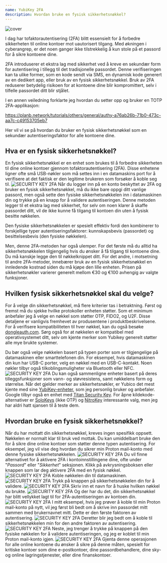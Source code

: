 ```yaml
---
name: YubiKey 2FA
description: Hvordan bruke en fysisk sikkerhetsnøkkel?
---
```

![cover](assets/cover.webp)

I dag har tofaktorautentisering (2FA) blitt essensielt for å forbedre sikkerheten til online kontoer mot uautorisert tilgang. Med økningen i cyberangrep, er det noen ganger ikke tilstrekkelig å kun stole på et passord for å sikre kontoene dine.

2FA introduserer et ekstra lag med sikkerhet ved å kreve en sekundær form for autentisering i tillegg til det tradisjonelle passordet. Denne verifiseringen kan ta ulike former, som en kode sendt via SMS, en dynamisk kode generert av en dedikert app, eller bruk av en fysisk sikkerhetsnøkkel. Bruk av 2FA reduserer betydelig risikoen for at kontoene dine blir kompromittert, selv i tilfelle passordet ditt blir stjålet.

I en annen veiledning forklarte jeg hvordan du setter opp og bruker en TOTP 2FA-applikasjon:

https://planb.network/tutorials/others/general/authy-a76ab26b-71b0-473c-aa7c-c49153705eb7

Her vil vi se på hvordan du bruker en fysisk sikkerhetsnøkkel som en sekundær autentiseringsfaktor for alle kontoene dine.

## Hva er en fysisk sikkerhetsnøkkel?

En fysisk sikkerhetsnøkkel er en enhet som brukes til å forbedre sikkerheten til dine online kontoer gjennom tofaktorautentisering (2FA). Disse enhetene ligner ofte små USB-nøkler som må settes inn i en datamaskins port for å verifisere at det faktisk er den legitime brukeren som forsøker å koble seg til.
![SECURITY KEY 2FA](assets/notext/01.webp)
Når du logger inn på en konto beskyttet av 2FA og bruker en fysisk sikkerhetsnøkkel, må du ikke bare oppgi ditt vanlige passord, men også sette den fysiske sikkerhetsnøkkelen inn i datamaskinen din og trykke på en knapp for å validere autentiseringen. Denne metoden legger til et ekstra lag med sikkerhet, for selv om noen klarer å skaffe passordet ditt, vil de ikke kunne få tilgang til kontoen din uten å fysisk besitte nøkkelen.

Den fysiske sikkerhetsnøkkelen er spesielt effektiv fordi den kombinerer to forskjellige typer autentiseringsfaktorer: kunnskapsbevis (passordet) og besittelsesbevis (den fysiske nøkkelen).

Men, denne 2FA-metoden har også ulemper. For det første må du alltid ha sikkerhetsnøkkelen tilgjengelig hvis du ønsker å få tilgang til kontoene dine. Du må kanskje legge den til nøkkelknippet ditt. For det andre, i motsetning til andre 2FA-metoder, innebærer bruk av en fysisk sikkerhetsnøkkel en innledende kostnad siden du må kjøpe den lille enheten. Prisen på sikkerhetsnøkler varierer generelt mellom €30 og €100 avhengig av valgte funksjoner.

## Hvilken fysisk sikkerhetsnøkkel skal du velge?

For å velge din sikkerhetsnøkkel, må flere kriterier tas i betraktning.
Først og fremst må du sjekke hvilke protokoller enheten støtter. Som et minimum anbefaler jeg å velge en nøkkel som støtter OTP, FIDO2, og U2F. Disse detaljene er vanligvis fremhevet av produsentene i produktbeskrivelsene. For å verifisere kompatibiliteten til hver nøkkel, kan du også besøke [dongleauth.com](https://www.dongleauth.com/dongles/).
Sørg også for at nøkkelen er kompatibel med operativsystemet ditt, selv om kjente merker som Yubikey generelt støtter alle mye brukte systemer.

Du bør også velge nøkkelen basert på typen porter som er tilgjengelige på datamaskinen eller smarttelefonen din. For eksempel, hvis datamaskinen din kun har USB-C porter, velg en nøkkel med en USB-C-kontakt. Noen nøkler tilbyr også tilkoblingsmuligheter via Bluetooth eller NFC.
![SECURITY KEY 2FA](assets/notext/02.webp)
Du kan også sammenligne enheter basert på deres tilleggsfunksjoner som vann- og støvresistens, samt nøkkelens form og størrelse.
Når det gjelder merker av sikkerhetsnøkler, er Yubico det mest kjente med sine [YubiKey-enheter](https://www.yubico.com/), som jeg personlig bruker og anbefaler. Google tilbyr også en enhet med [Titan Security Key](https://store.google.com/fr/product/titan_security_key). For åpne kildekode-alternativer er [SoloKeys](https://solokeys.com/) (ikke OTP) og [NitroKey](https://www.nitrokey.com/products/nitrokeys) interessante valg, men jeg har aldri hatt sjansen til å teste dem.
## Hvordan bruke en fysisk sikkerhetsnøkkel?

Når du har mottatt din sikkerhetsnøkkel, kreves ingen spesifikk oppsett. Nøkkelen er normalt klar til bruk ved mottak. Du kan umiddelbart bruke den for å sikre dine online kontoer som støtter denne typen autentisering. For eksempel, jeg vil vise deg hvordan du sikrer min Proton mail-konto med denne fysiske sikkerhetsnøkkelen.
![SECURITY KEY 2FA](assets/notext/03.webp)
Du vil finne alternativet for å aktivere 2FA i kontoinnstillingene dine, ofte under "*Passord*" eller "*Sikkerhet*" seksjonen. Klikk på avkrysningsboksen eller knappen som lar deg aktivere 2FA med en fysisk nøkkel.
![SECURITY KEY 2FA](assets/notext/04.webp)
Koble nøkkelen din til datamaskinen.
![SECURITY KEY 2FA](assets/notext/05.webp)
Trykk på knappen på sikkerhetsnøkkelen din for å validere.
![SECURITY KEY 2FA](assets/notext/06.webp)
Skriv inn et navn for å huske hvilken nøkkel du brukte.
![SECURITY KEY 2FA](assets/notext/07.webp)
Og der har du det, din sikkerhetsnøkkel har blitt vellykket lagt til for 2FA-autentiseringen av kontoen din.
![SECURITY KEY 2FA](assets/notext/08.webp)
I mitt eksempel, hvis jeg prøver å koble til min Proton mail-konto på nytt, vil jeg først bli bedt om å skrive inn passordet mitt sammen med brukernavnet mitt. Dette er den første faktoren av autentisering.
![SECURITY KEY 2FA](assets/notext/09.webp)
Deretter blir jeg bedt om å koble til sikkerhetsnøkkelen min for den andre faktoren av autentisering.
![SECURITY KEY 2FA](assets/notext/10.webp)
Neste, jeg trenger å trykke på knappen på den fysiske nøkkelen for å validere autentiseringen, og jeg er koblet til min Proton mail-konto igjen.
![SECURITY KEY 2FA](assets/notext/11.webp)
Gjenta denne operasjonen for alle online kontoene du ønsker å sikre på denne måten, spesielt for kritiske kontoer som dine e-postkontoer, dine passordbehandlere, dine sky- og online lagringstjenester, eller dine finanskontoer.